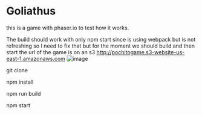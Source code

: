 # Goliathus
this is a game with phaser.io to test how it works.

The build should work with only npm start since is using webpack but is not refreshing so I need to fix that but for the moment we should build and then start
the url of the game is on an s3 http://pochitogame.s3-website-us-east-1.amazonaws.com
![image](https://user-images.githubusercontent.com/14094311/158920473-4aa0762d-1345-43bf-a22c-63ef061d667b.png)

git clone

npm install

npm run build

npm start

